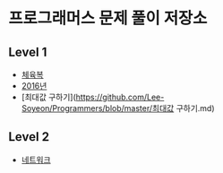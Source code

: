 # 프로그래머스 문제 풀이 저장소

## Level 1

* [체육복](https://github.com/Lee-Soyeon/Programmers/blob/master/체육복.md)
* [2016년](https://github.com/Lee-Soyeon/Programmers/blob/master/2016년.md)
* [최대값 구하기](https://github.com/Lee-Soyeon/Programmers/blob/master/최대값 구하기.md)



## Level 2

* [네트워크](https://github.com/Lee-Soyeon/Programmers/blob/master/네트워크.md)
